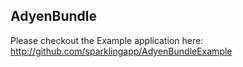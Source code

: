 AdyenBundle
-----------

Please checkout the Example application here: http://github.com/sparklingapp/AdyenBundleExample

